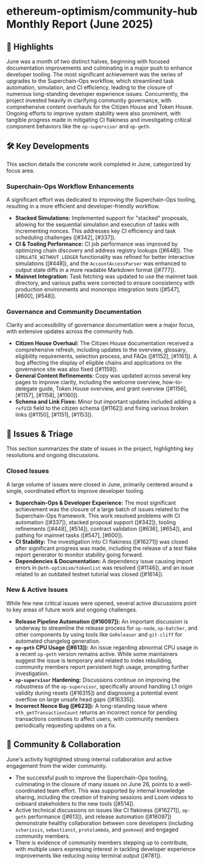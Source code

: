 # ethereum-optimism/community-hub Monthly Report (June 2025)

## 🚀 Highlights
June was a month of two distinct halves, beginning with focused documentation improvements and culminating in a major push to enhance developer tooling. The most significant achievement was the series of upgrades to the Superchain-Ops workflow, which streamlined task automation, simulation, and CI efficiency, leading to the closure of numerous long-standing developer experience issues. Concurrently, the project invested heavily in clarifying community governance, with comprehensive content overhauls for the Citizen House and Token House. Ongoing efforts to improve system stability were also prominent, with tangible progress made in mitigating CI flakiness and investigating critical component behaviors like the `op-supervisor` and `op-geth`.

## 🛠️ Key Developments
This section details the concrete work completed in June, categorized by focus area.

### Superchain-Ops Workflow Enhancements
A significant effort was dedicated to improving the Superchain-Ops tooling, resulting in a more efficient and developer-friendly workflow.
- **Stacked Simulations:** Implemented support for "stacked" proposals, allowing for the sequential simulation and execution of tasks with incrementing nonces. This addresses key CI efficiency and task scheduling challenges ([#342], [#337]).
- **CI & Tooling Performance:** CI job performance was improved by optimizing chain discovery and address registry lookups ([#648]). The `SIMULATE_WITHOUT_LEDGER` functionality was refined for better interactive simulations ([#448]), and the `AccountAccessParser` was enhanced to output state diffs in a more readable Markdown format ([#777]).
- **Mainnet Integration:** Task fetching was updated to use the mainnet task directory, and various paths were corrected to ensure consistency with production environments and monorepo integration tests ([#547], [#600], [#548]).

### Governance and Community Documentation
Clarity and accessibility of governance documentation were a major focus, with extensive updates across the community hub.
- **Citizen House Overhaul:** The Citizen House documentation received a comprehensive refresh, including updates to the overview, glossary, eligibility requirements, selection process, and FAQs ([#1152], [#1161]). A bug affecting the display of eligible chains and applications on the governance site was also fixed ([#1159]).
- **General Content Refinements:** Copy was updated across several key pages to improve clarity, including the welcome overview, how-to-delegate guide, Token House overview, and grant overview ([#1156], [#1157], [#1158], [#1160]).
- **Schema and Link Fixes:** Minor but important updates included adding a `refUID` field to the citizen schema ([#1162]) and fixing various broken links ([#1150], [#1151], [#1153]).

## 🐛 Issues & Triage
This section summarizes the state of issues in the project, highlighting key resolutions and ongoing discussions.

### Closed Issues
A large volume of issues were closed in June, primarily centered around a single, coordinated effort to improve developer tooling.
- **Superchain-Ops & Developer Experience:** The most significant achievement was the closure of a large batch of issues related to the Superchain-Ops framework. This work resolved problems with CI automation ([#337]), stacked proposal support ([#342]), tooling refinements ([#448], [#514]), contract validation ([#636], [#654]), and pathing for mainnet tasks ([#547], [#600]).
- **CI Stability:** The investigation into CI flakiness ([#16271]) was closed after significant progress was made, including the release of a test flake report generator to monitor stability going forward.
- **Dependencies & Documentation:** A dependency issue causing import errors in `@eth-optimism/tokenlist` was resolved ([#1146]), and an issue related to an outdated testnet tutorial was closed ([#1614]).

### New & Active Issues
While few new critical issues were opened, several active discussions point to key areas of future work and ongoing challenges.
- **Release Pipeline Automation ([#16097]):** An important discussion is underway to streamline the release process for `op-node`, `op-batcher`, and other components by using tools like `GoReleaser` and `git-cliff` for automated changelog generation.
- **`op-geth` CPU Usage ([#613]):** An issue regarding abnormal CPU usage in a recent `op-geth` version remains active. While some maintainers suggest the issue is temporary and related to index rebuilding, community members report persistent high usage, prompting further investigation.
- **`op-supervisor` Hardening:** Discussions continue on improving the robustness of the `op-supervisor`, specifically around handling L1 origin validity during resets ([#16315]) and diagnosing a potential event overflow on large unsafe head gaps ([#16335]).
- **Incorrect Nonce Bug ([#623]):** A long-standing issue where `eth_getTransactionCount` returns an incorrect nonce for pending transactions continues to affect users, with community members periodically requesting updates on a fix.

## 💬 Community & Collaboration
June's activity highlighted strong internal collaboration and active engagement from the wider community.
- The successful push to improve the Superchain-Ops tooling, culminating in the closure of many issues on June 26, points to a well-coordinated team effort. This was supported by internal knowledge sharing, including the creation of training sessions and Loom videos to onboard stakeholders to the new tools ([#514]).
- Active technical discussions on issues like CI flakiness ([#16271]), `op-geth` performance ([#613]), and release automation ([#16097]) demonstrate healthy collaboration between core developers (including `scharissis`, `sebastianst`, `protolambda`, and `geoknee`) and engaged community members.
- There is evidence of community members stepping up to contribute, with multiple users expressing interest in tackling developer experience improvements like reducing noisy terminal output ([#781]).